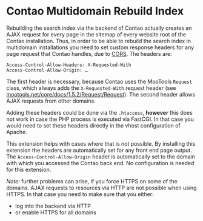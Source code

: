 Contao Multidomain Rebuild Index
=====================

Rebuilding the search index via the backend of Contao actually creates an AJAX request for every page in the sitemap of every website root of the Contao installation. Thus, in order to be able to rebuild the search index in multidomain installations you need to set custom response headers for any page request that Contao handles, due to [CORS](https://en.wikipedia.org/wiki/Cross-origin_resource_sharing). The headers are:
```
Access-Control-Allow-Headers: X-Requested-With
Access-Control-Allow-Origin: …
```
The first header is necessary, because Contao uses the MooTools `Request` class, which always adds the `X-Requested-With` request header (see [mootools.net/core/docs/1.5.2/Request/Request](http://mootools.net/core/docs/1.5.2/Request/Request)). The second header allows AJAX requests from other domains.

Adding these headers could be done via the `.htaccess`, __however__ this does not work in case the PHP process is executed via FastCGI. In that case you would need to set these headers directly in the vhost configuration of Apache.

This extension helps with cases where that is not possible. By installing this extension the headers are automatically set for any front end page output. The `Access-Control-Allow-Origin` header is automatically set to the domain with which you accessed the Contao back end. No configuration is needed for this extension.

_Note:_ further problems can arise, if you force HTTPS on some of the domains. AJAX requests to resources via HTTP are not possible when using HTTPS. In that case you need to make sure that you either:

* log into the backend via HTTP
* or enable HTTPS for all domains
